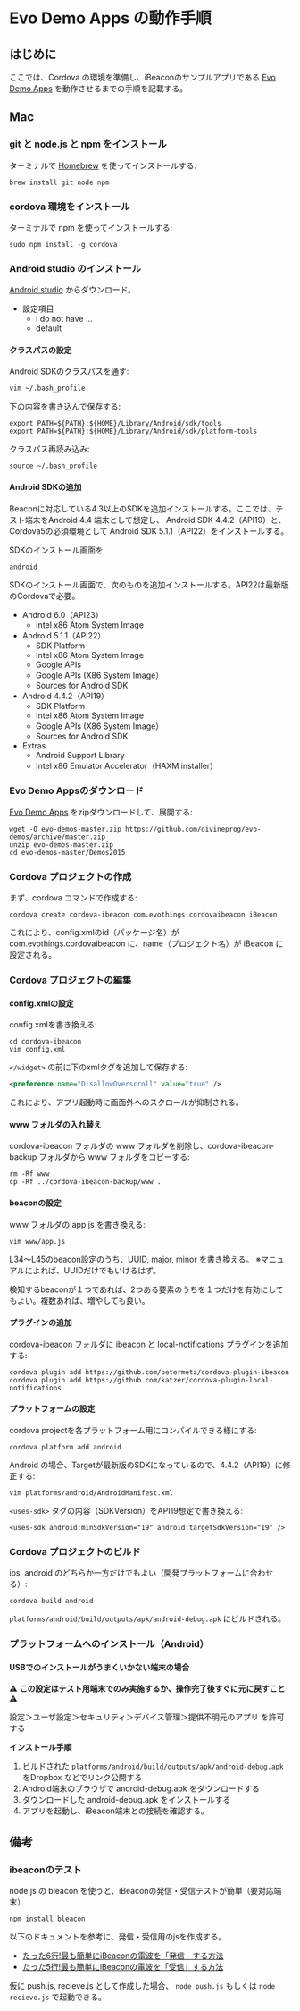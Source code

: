 # Evo Demo Apps の動作手順

## はじめに

ここでは、Cordova の環境を準備し、iBeaconのサンプルアプリである [Evo Demo Apps](https://github.com/divineprog/evo-demos) を動作させるまでの手順を記載する。

## Mac

### git と node.js と npm をインストール

ターミナルで [Homebrew](http://brew.sh/) を使ってインストールする:

```
brew install git node npm
```

### cordova 環境をインストール

ターミナルで npm を使ってインストールする:

```
sudo npm install -g cordova
```

### Android studio のインストール


[Android studio](https://developer.android.com/sdk/index.html) からダウンロード。

- 設定項目
  - i do not have ...
  - default

#### クラスパスの設定

Android SDKのクラスパスを通す:

```bash
vim ~/.bash_profile
```

下の内容を書き込んで保存する:

```
export PATH=${PATH}:${HOME}/Library/Android/sdk/tools
export PATH=${PATH}:${HOME}/Library/Android/sdk/platform-tools
```

クラスパス再読み込み:

```
source ~/.bash_profile
```


#### Android SDKの追加

Beaconに対応している4.3以上のSDKを追加インストールする。ここでは、テスト端末をAndroid 4.4 端末として想定し、 Android SDK 4.4.2（API19）と、Cordova5の必須環境として Android SDK 5.1.1（API22）をインストールする。

SDKのインストール画面を

```
android
```

SDKのインストール画面で、次のものを追加インストールする。API22は最新版のCordovaで必要。

- Android 6.0（API23）
  - Intel x86 Atom System Image
- Android 5.1.1（API22）
  - SDK Platform
  - Intel x86 Atom System Image
  - Google APIs
  - Google APIs (X86 System Image）
  - Sources for Android SDK
- Android 4.4.2（API19）
  - SDK Platform
  - Intel x86 Atom System Image
  - Google APIs (X86 System Image）
  - Sources for Android SDK
- Extras
  - Android Support Library
  - Intel x86 Emulator Accelerator（HAXM installer）


### Evo Demo Appsのダウンロード

[Evo Demo Apps](https://github.com/divineprog/evo-demos) をzipダウンロードして、展開する:

```
wget -O evo-demos-master.zip https://github.com/divineprog/evo-demos/archive/master.zip
unzip evo-demos-master.zip
cd evo-demos-master/Demos2015
```

### Cordova プロジェクトの作成

まず、cordova コマンドで作成する:

```
cordova create cordova-ibeacon com.evothings.cordovaibeacon iBeacon
```

これにより、config.xmlのid（パッケージ名）が com.evothings.cordovaibeacon に、name（プロジェクト名）が iBeacon に設定される。

### Cordova プロジェクトの編集

#### config.xmlの設定

config.xmlを書き換える:

```
cd cordova-ibeacon
vim config.xml
```

`</widget>` の前に下のxmlタグを追加して保存する:

```xml
<preference name="DisallowOverscroll" value="true" />
```

これにより、アプリ起動時に画面外へのスクロールが抑制される。

#### www フォルダの入れ替え

cordova-ibeacon フォルダの www フォルダを削除し、cordova-ibeacon-backup フォルダから www フォルダをコピーする:

```
rm -Rf www
cp -Rf ../cordova-ibeacon-backup/www .
```

#### beaconの設定

www フォルダの app.js を書き換える:

```
vim www/app.js
```

L34〜L45のbeacon設定のうち、UUID, major, minor を書き換える。
※マニュアルによれば、UUIDだけでもいけるはず。

検知するbeaconが１つであれば、2つある要素のうちを１つだけを有効にしてもよい。複数あれば、増やしても良い。


#### プラグインの追加

cordova-ibeacon フォルダに ibeacon と local-notifications プラグインを追加する:

```
cordova plugin add https://github.com/petermetz/cordova-plugin-ibeacon
cordova plugin add https://github.com/katzer/cordova-plugin-local-notifications
```

#### プラットフォームの設定

cordova projectを各プラットフォーム用にコンパイルできる様にする:

```
cordova platform add android
```

Android の場合、Targetが最新版のSDKになっているので、4.4.2（API19）に修正する:

```
vim platforms/android/AndroidManifest.xml
```

`<uses-sdk>` タグの内容（SDKVersion）をAPI19想定で書き換える:

```
<uses-sdk android:minSdkVersion="19" android:targetSdkVersion="19" />
```


### Cordova プロジェクトのビルド


ios, android のどちらか一方だけでもよい（開発プラットフォームに合わせる）:

```
cordova build android
```

`platforms/android/build/outputs/apk/android-debug.apk` にビルドされる。

### プラットフォームへのインストール（Android）

#### USBでのインストールがうまくいかない端末の場合

:warning: **この設定はテスト用端末でのみ実施するか、操作完了後すぐに元に戻すこと** :warning:

設定＞ユーザ設定＞セキュリティ＞デバイス管理＞提供不明元のアプリ を許可する

**インストール手順**

1. ビルドされた `platforms/android/build/outputs/apk/android-debug.apk` をDropbox
などでリンク公開する
2. Android端末のブラウザで android-debug.apk をダウンロードする
3. ダウンロードした android-debug.apk をインストールする
4. アプリを起動し、iBeacon端末との接続を確認する。

## 備考

### ibeaconのテスト

node.js の bleacon を使うと、iBeaconの発信・受信テストが簡単（要対応端末）

```
npm install bleacon
```

以下のドキュメントを参考に、発信・受信用のjsを作成する。

- [たった6行!最も簡単にiBeaconの電波を「発信」する方法](http://qiita.com/Morikuma_Works/items/a0dd3cfcd1eef8dbd492)
- [たった5行!最も簡単にiBeaconの電波を「受信」する方法](http://qiita.com/Morikuma_Works/items/c2899e548da1c5e2c28e)

仮に push.js, recieve.js として作成した場合、 `node push.js` もしくは `node recieve.js` で起動できる。

